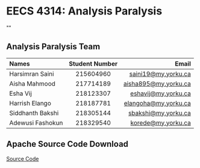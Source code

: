 
# EECS 4314: Analysis Paralysis  
""
## Analysis Paralysis Team
| Names | Student Number | Email |
| :---         |     :---:      |          ---: |
| Harsimran Saini |  215604960 | saini19@my.yorku.ca |
| Aisha Mahmood |  217714189 | aisha895@my.yorku.ca |
| Esha Vij |  218123307 | eshavij@my.yorku.ca |
| Harrish Elango |  218187781 | elangoha@my.yorku.ca |
| Siddhanth Bakshi |  218305144 | sbakshi@my.yorku.ca  |
| Adewusi Fashokun | 218329540 | korede@my.yorku.ca | 

## Apache Source Code Download
[Source Code]([https://github.com/apache/flink](https://github.com/apache/flink.git)https://github.com/apache/flink.git)


 
